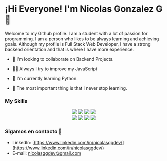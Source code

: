# ¡Hi Everyone! I'm Nicolas Gonzalez G 👋

Welcome to my Github profile. I am a student with a lot of passion for programming. I am a person who likes to be always learning and achieving goals. Although my profile is Full Stack Web Developer, I have a strong backend orientation and that is where I have more experience.

- 📌 I'm looking to collaborate on Backend Projects.

- 🐱‍🏍 Always I try to improve my JavaScript

- 🐍 I'm currently learning Python.

- 🧠 The most important thing is that I never stop learning.

### My Skills

<div align="center">
    <img src="https://img.shields.io/badge/HTML5-E34F26?style=for-the-badge&logo=html5&logoColor=white" />
    <img src="https://img.shields.io/badge/CSS3-1572B6?style=for-the-badge&logo=css3&logoColor=white" />
    <img src="https://img.shields.io/badge/JavaScript-F7DF1E?style=for-the-badge&logo=javascript&logoColor=black" />
    <img src="https://img.shields.io/badge/React-20232A?style=for-the-badge&logo=react&logoColor=61DAFB" /> 
    <br/>
    <img src="https://img.shields.io/badge/Node.js-43853D?style=for-the-badge&logo=node.js&logoColor=white" />
    <img src="https://img.shields.io/badge/Express.js-404D59?style=for-the-badge" />
    <img src="https://img.shields.io/badge/PostgreSQL-316192?style=for-the-badge&logo=postgresql&logoColor=white" />
    <img src="https://img.shields.io/badge/MongoDB-4EA94B?style=for-the-badge&logo=mongodb&logoColor=white" />   
</div>

### Sigamos en contacto 📲

- LinkedIn: [https://www.linkedin.com/in/nicolasggdev/](https://www.linkedin.com/in/nicolasggdev/)
- E-mail: nicolasggdev@gmail.com
